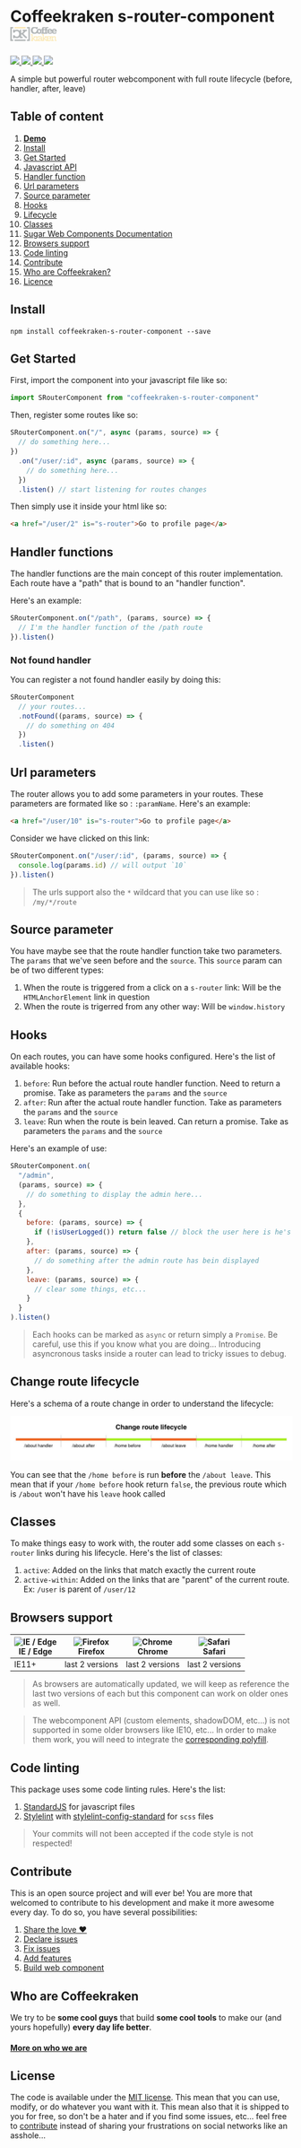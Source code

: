 # Coffeekraken s-router-component <img src=".resources/coffeekraken-logo.jpg" height="25px" />

<p>
	<!-- <a href="https://travis-ci.org/coffeekraken/s-router-component">
		<img src="https://img.shields.io/travis/coffeekraken/s-router-component.svg?style=flat-square" />
	</a> -->
	<a href="https://www.npmjs.com/package/coffeekraken-s-router-component">
		<img src="https://img.shields.io/npm/v/coffeekraken-s-router-component.svg?style=flat-square" />
	</a>
	<a href="https://github.com/coffeekraken/s-router-component/blob/master/LICENSE.txt">
		<img src="https://img.shields.io/npm/l/coffeekraken-s-router-component.svg?style=flat-square" />
	</a>
	<!-- <a href="https://github.com/coffeekraken/s-router-component">
		<img src="https://img.shields.io/npm/dt/coffeekraken-s-router-component.svg?style=flat-square" />
	</a>
	<a href="https://github.com/coffeekraken/s-router-component">
		<img src="https://img.shields.io/github/forks/coffeekraken/s-router-component.svg?style=social&label=Fork&style=flat-square" />
	</a>
	<a href="https://github.com/coffeekraken/s-router-component">
		<img src="https://img.shields.io/github/stars/coffeekraken/s-router-component.svg?style=social&label=Star&style=flat-square" />
	</a> -->
	<a href="https://twitter.com/{twitter-username}">
		<img src="https://img.shields.io/twitter/url/http/{twitter-username}.svg?style=social&style=flat-square" />
	</a>
	<a href="http://coffeekraken.io">
		<img src="https://img.shields.io/twitter/url/http/shields.io.svg?style=flat-square&label=coffeekraken.io&colorB=f2bc2b&style=flat-square" />
	</a>
</p>

<p class="lead">A simple but powerful router webcomponent with full route lifecycle (before, handler, after, leave)</p>

## Table of content

1. **[Demo](http://components.coffeekraken.io/app/s-router-component)**
2. [Install](#readme-install)
3. [Get Started](#readme-get-started)
4. [Javascript API](doc/js)
5. [Handler function](#readme-handler)
6. [Url parameters](#readme-params)
7. [Source parameter](#readme-source)
8. [Hooks](#readme-hooks)
9. [Lifecycle](#readme-lifecycle)
10. [Classes](#readme-classes)
11. [Sugar Web Components Documentation](https://github.com/coffeekraken/sugar/blob/master/doc/webcomponent.md)
12. [Browsers support](#readme-browsers-support)
13. [Code linting](#readme-code-linting)
14. [Contribute](#readme-contribute)
15. [Who are Coffeekraken?](#readme-who-are-coffeekraken)
16. [Licence](#readme-license)

<a name="readme-install"></a>

## Install

```
npm install coffeekraken-s-router-component --save
```

<a name="readme-get-started"></a>

## Get Started

First, import the component into your javascript file like so:

```js
import SRouterComponent from "coffeekraken-s-router-component"
```

Then, register some routes like so:

```js
SRouterComponent.on("/", async (params, source) => {
  // do something here...
})
  .on("/user/:id", async (params, source) => {
    // do something here...
  })
  .listen() // start listening for routes changes
```

Then simply use it inside your html like so:

```html
<a href="/user/2" is="s-router">Go to profile page</a>
```

<a id="readme-handler"></a>

## Handler functions

The handler functions are the main concept of this router implementation. Each route have a "path" that is bound to an "handler function".

Here's an example:

```js
SRouterComponent.on("/path", (params, source) => {
  // I'm the handler function of the /path route
}).listen()
```

### Not found handler

You can register a not found handler easily by doing this:

```js
SRouterComponent
  // your routes...
  .notFound((params, source) => {
    // do something on 404
  })
  .listen()
```

<a id="readme-params"></a>

## Url parameters

The router allows you to add some parameters in your routes. These parameters are formated like so : `:paramName`.
Here's an example:

```html
<a href="/user/10" is="s-router">Go to profile page</a>
```

Consider we have clicked on this link:

```js
SRouterComponent.on("/user/:id", (params, source) => {
  console.log(params.id) // will output `10`
}).listen()
```

> The urls support also the `*` wildcard that you can use like so : `/my/*/route`

<a id="readme-source"></a>

## Source parameter

You have maybe see that the route handler function take two parameters. The `params` that we've seen before and the `source`.
This `source` param can be of two different types:

1. When the route is triggered from a click on a `s-router` link: Will be the `HTMLAnchorElement` link in question
2. When the route is trigerred from any other way: Will be `window.history`

<a id="readme-hooks"></a>

## Hooks

On each routes, you can have some hooks configured. Here's the list of available hooks:

1. `before`: Run before the actual route handler function. Need to return a promise. Take as parameters the `params` and the `source`
2. `after`: Run after the actual route handler function. Take as parameters the `params` and the `source`
3. `leave`: Run when the route is bein leaved. Can return a promise. Take as parameters the `params` and the `source`

Here's an example of use:

```js
SRouterComponent.on(
  "/admin",
  (params, source) => {
    // do something to display the admin here...
  },
  {
    before: (params, source) => {
      if (!isUserLogged()) return false // block the user here is he's not logged in
    },
    after: (params, source) => {
      // do something after the admin route has bein displayed
    },
    leave: (params, source) => {
      // clear some things, etc...
    }
  }
).listen()
```

> Each hooks can be marked as `async` or return simply a `Promise`. Be careful, use this if you know what you are doing... Introducing asyncronous tasks inside a router can lead to tricky issues to debug.

<a id="readme-lifecycle"></a>

## Change route lifecycle

Here's a schema of a route change in order to understand the lifecycle:

![Change route lifecycle](.resources/lifecycle.jpg)

You can see that the `/home before` is run **before** the `/about leave`. This mean that if your `/home before` hook return `false`, the previous route which is `/about` won't have his `leave` hook called

<a id="readme-classes"></a>

## Classes

To make things easy to work with, the router add some classes on each `s-router` links during his lifecycle. Here's the list of classes:

1. `active`: Added on the links that match exactly the current route
2. `active-within`: Added on the links that are "parent" of the current route. Ex: `/user` is parent of `/user/12`

<a id="readme-browsers-support"></a>

## Browsers support

| <img src="https://raw.githubusercontent.com/godban/browsers-support-badges/master/src/images/edge.png" alt="IE / Edge" width="16px" height="16px" /></br>IE / Edge | <img src="https://raw.githubusercontent.com/godban/browsers-support-badges/master/src/images/firefox.png" alt="Firefox" width="16px" height="16px" /></br>Firefox | <img src="https://raw.githubusercontent.com/godban/browsers-support-badges/master/src/images/chrome.png" alt="Chrome" width="16px" height="16px" /></br>Chrome | <img src="https://raw.githubusercontent.com/godban/browsers-support-badges/master/src/images/safari.png" alt="Safari" width="16px" height="16px" /></br>Safari |
| ------------------------------------------------------------------------------------------------------------------------------------------------------------------ | ----------------------------------------------------------------------------------------------------------------------------------------------------------------- | -------------------------------------------------------------------------------------------------------------------------------------------------------------- | -------------------------------------------------------------------------------------------------------------------------------------------------------------- |
| IE11+                                                                                                                                                              | last 2 versions                                                                                                                                                   | last 2 versions                                                                                                                                                | last 2 versions                                                                                                                                                |

> As browsers are automatically updated, we will keep as reference the last two versions of each but this component can work on older ones as well.

> The webcomponent API (custom elements, shadowDOM, etc...) is not supported in some older browsers like IE10, etc... In order to make them work, you will need to integrate the [corresponding polyfill](https://www.webcomponents.org/polyfills).

<a id="readme-code-linting"></a>

## Code linting

This package uses some code linting rules. Here's the list:

1. [StandardJS](https://standardjs.com/) for javascript files
2. [Stylelint](https://github.com/stylelint/stylelint) with [stylelint-config-standard](https://github.com/stylelint/stylelint-config-standard) for `scss` files

> Your commits will not been accepted if the code style is not respected!

<a id="readme-contribute"></a>

## Contribute

This is an open source project and will ever be! You are more that welcomed to contribute to his development and make it more awesome every day.
To do so, you have several possibilities:

1. [Share the love ❤️](https://github.com/Coffeekraken/coffeekraken/blob/master/contribute.md#contribute-share-the-love)
2. [Declare issues](https://github.com/Coffeekraken/coffeekraken/blob/master/contribute.md#contribute-declare-issues)
3. [Fix issues](https://github.com/Coffeekraken/coffeekraken/blob/master/contribute.md#contribute-fix-issues)
4. [Add features](https://github.com/Coffeekraken/coffeekraken/blob/master/contribute.md#contribute-add-features)
5. [Build web component](https://github.com/Coffeekraken/coffeekraken/blob/master/contribute.md#contribute-build-web-component)

<a id="readme-who-are-coffeekraken"></a>

## Who are Coffeekraken

We try to be **some cool guys** that build **some cool tools** to make our (and yours hopefully) **every day life better**.

#### [More on who we are](https://github.com/Coffeekraken/coffeekraken/blob/master/who-are-we.md)

<a id="readme-license"></a>

## License

The code is available under the [MIT license](LICENSE.txt). This mean that you can use, modify, or do whatever you want with it. This mean also that it is shipped to you for free, so don't be a hater and if you find some issues, etc... feel free to [contribute](https://github.com/Coffeekraken/coffeekraken/blob/master/contribute.md) instead of sharing your frustrations on social networks like an asshole...
